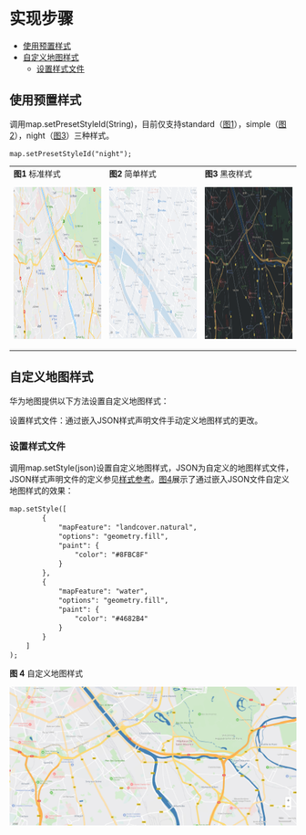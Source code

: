 # 实现步骤<a name="ZH-CN_TOPIC_0000001145860961"></a>

-   [使用预置样式](#section165192093619)
-   [自定义地图样式](#section39537541272)
    -   [设置样式文件](#section375285583717)


## 使用预置样式<a name="section165192093619"></a>

调用map.setPresetStyleId\(String\)，目前仅支持standard（[图1](#fig1014714236435)），simple（[图2](#fig874210434435)），night（[图3](#fig177924591437)）三种样式。

```
map.setPresetStyleId("night");
```

<a name="table1271721783219"></a>
<table><tbody><tr id="row1671816174327"><td class="row-nocellborder" style="border:none" valign="top" width="33.33333333333333%"><div class="fignone" id="fig1014714236435"><a name="fig1014714236435"></a><a name="fig1014714236435"></a><span class="figcap"><b>图1 </b>标准样式</span></div>
<p id="p13112194412354"><a name="p13112194412354"></a><a name="p13112194412354"></a><a name="image17112174463517"></a><a name="image17112174463517"></a><span><img id="image17112174463517" src="figures/6自定义-1.png" width="399" height="266"></span></p>
</td>
<td class="row-nocellborder" style="border:none" valign="top" width="33.33333333333333%"><div class="fignone" id="fig874210434435"><a name="fig874210434435"></a><a name="fig874210434435"></a><span class="figcap"><b>图2 </b>简单样式</span></div>
<p id="p19961322143620"><a name="p19961322143620"></a><a name="p19961322143620"></a><a name="image69961022133611"></a><a name="image69961022133611"></a><span><img id="image69961022133611" src="figures/6自定义-3.png" height="266" width="399"></span></p>
</td>
<td class="cellrowborder" style="border:none" valign="top" width="33.33333333333333%"><div class="fignone" id="fig177924591437"><a name="fig177924591437"></a><a name="fig177924591437"></a><span class="figcap"><b>图3 </b>黑夜样式</span></div>
<p id="p06566102378"><a name="p06566102378"></a><a name="p06566102378"></a><a name="image26561410193717"></a><a name="image26561410193717"></a><span><img id="image26561410193717" src="figures/6自定义-2.png" height="266" width="399"></span></p>
</td>
</tr>
</tbody>
</table>

## 自定义地图样式<a name="section39537541272"></a>

华为地图提供以下方法设置自定义地图样式：

设置样式文件：通过嵌入JSON样式声明文件手动定义地图样式的更改。


### 设置样式文件<a name="section375285583717"></a>

调用map.setStyle\(json\)设置自定义地图样式，JSON为自定义的地图样式文件，JSON样式声明文件的定义参见[样式参考](javascript-api-style-reference.md)。[图4](#fig109500164446)展示了通过嵌入JSON文件自定义地图样式的效果：

```
map.setStyle([
		{
			"mapFeature": "landcover.natural",
			"options": "geometry.fill",
			"paint": {
				"color": "#8FBC8F"
			}
		},
		{
			"mapFeature": "water",
			"options": "geometry.fill",
			"paint": {
				"color": "#4682B4"
			}
		}
	]
);
```

**图 4**  自定义地图样式<a name="fig109500164446"></a>  


![](figures/6自定义-4.png)

